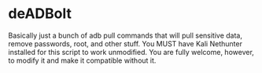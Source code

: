 deADBolt
========

Basically just a bunch of adb pull commands that will pull sensitive data, remove passwords, root, and other stuff. You MUST have Kali Nethunter installed for this script to work unmodified.
You are fully welcome, however, to modify it and make it compatible without it.
